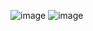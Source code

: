 
![image](https://user-images.githubusercontent.com/75733634/146915984-e37d14de-aa45-4e2a-a681-061dd8c6e787.png)
![image](https://user-images.githubusercontent.com/75733634/146916642-3bd4afef-b8be-4893-a0f6-6634c3cd1835.png)
